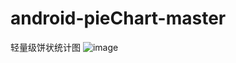 # android-pieChart-master
轻量级饼状统计图
![image](https://github.com/ileelay/android-pieChart-master/blob/master/preview.jpg)
